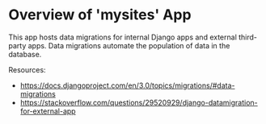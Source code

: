 # Overview of 'mysites' App

This app hosts data migrations for internal Django apps and external third-party apps.
Data migrations automate the population of data in the database.

Resources:

- <https://docs.djangoproject.com/en/3.0/topics/migrations/#data-migrations>
- <https://stackoverflow.com/questions/29520929/django-datamigration-for-external-app>
